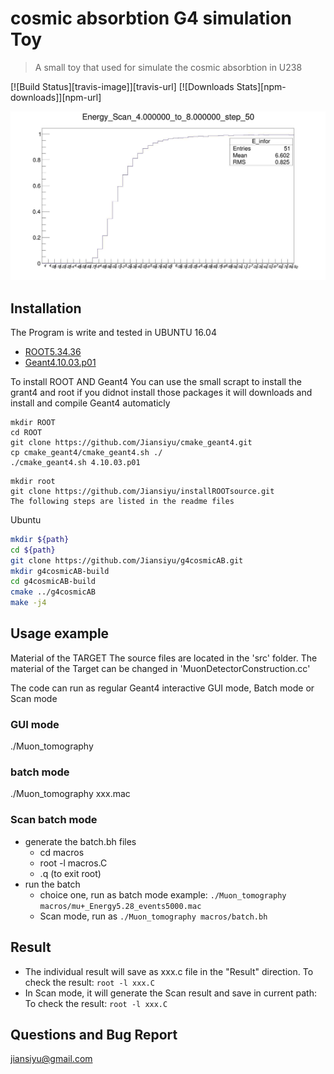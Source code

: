 # cosmic absorbtion G4 simulation Toy


> A small toy that used for simulate the cosmic absorbtion in U238


 [![Build Status][travis-image]][travis-url]
 [![Downloads Stats][npm-downloads]][npm-url]

![](example.jpg)

## Installation

The Program is write and tested in UBUNTU 16.04

* [ROOT5.34.36](https://root.cern.ch/)
* [Geant4.10.03.p01](https://geant4.web.cern.ch)

To install ROOT AND Geant4
	You can use the small scrapt to install the grant4 and root if you didnot install those packages
	it will downloads and install and compile Geant4 automaticly
```
mkdir ROOT
cd ROOT
git clone https://github.com/Jiansiyu/cmake_geant4.git
cp cmake_geant4/cmake_geant4.sh ./
./cmake_geant4.sh 4.10.03.p01
```
```
mkdir root
git clone https://github.com/Jiansiyu/installROOTsource.git
The following steps are listed in the readme files
```


Ubuntu
```sh
mkdir ${path}
cd ${path}
git clone https://github.com/Jiansiyu/g4cosmicAB.git
mkdir g4cosmicAB-build
cd g4cosmicAB-build
cmake ../g4cosmicAB
make -j4
```


## Usage example

Material of the TARGET
The source files are located in the 'src' folder. The material of the Target can be changed in 'MuonDetectorConstruction.cc'

The code can run as regular Geant4 interactive GUI mode, Batch mode or Scan mode
### GUI mode
./Muon_tomography

### batch mode
./Muon_tomography  xxx.mac

### Scan batch mode

* generate the batch.bh files 
	* cd macros 
	* root -l macros.C
	* .q (to exit root)
* run the batch
	* choice one, run as batch mode example: 
		```./Muon_tomography macros/mu+_Energy5.28_events5000.mac```
	* Scan mode,  run as 
		```./Muon_tomography macros/batch.bh```

## Result
* The individual result will save as xxx.c file in the "Result"  direction. To check the result: 
	```root -l xxx.C```
* In Scan mode, it will generate the Scan result and save in current path: To check the result: 
	```root -l xxx.C```

## Questions and Bug Report
jiansiyu@gmail.com

